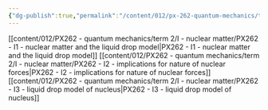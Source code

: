 ```yaml
---
{"dg-publish":true,"permalink":"/content/012/px-262-quantum-mechanics/term-2/i-nuclear-matter/i-nuclear-matter/","noteIcon":"1","created":"2025-03-13T12:03:44.865+00:00","updated":"2025-03-13T12:04:06.422+00:00"}
---
```


[[content/012/PX262 - quantum mechanics/term 2/I - nuclear matter/PX262 - I1 - nuclear matter and the liquid drop model\|PX262 - I1 - nuclear matter and the liquid drop model]]
[[content/012/PX262 - quantum mechanics/term 2/I - nuclear matter/PX262 - I2 - implications for nature of nuclear forces\|PX262 - I2 - implications for nature of nuclear forces]]
[[content/012/PX262 - quantum mechanics/term 2/I - nuclear matter/PX262 - I3 - liquid drop model of nucleus\|PX262 - I3 - liquid drop model of nucleus]]
